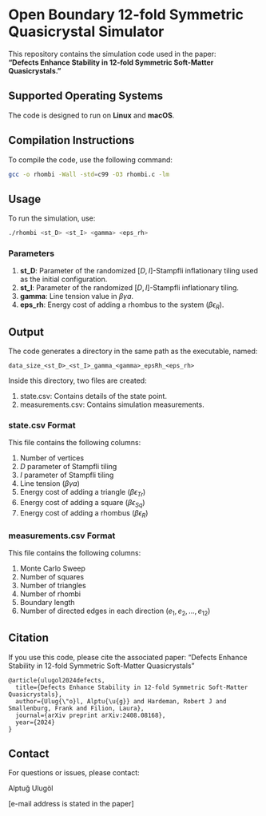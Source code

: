 # Open Boundary 12-fold Symmetric Quasicrystal Simulator

This repository contains the simulation code used in the paper:  
**“Defects Enhance Stability in 12-fold Symmetric Soft-Matter Quasicrystals.”**

## Supported Operating Systems
The code is designed to run on **Linux** and **macOS**.

## Compilation Instructions
To compile the code, use the following command:
```bash
gcc -o rhombi -Wall -std=c99 -O3 rhombi.c -lm
```
## Usage

To run the simulation, use:
```bash
./rhombi <st_D> <st_I> <gamma> <eps_rh>
```

### Parameters

1.	**st_D**: Parameter of the randomized $[D,I]$-Stampfli inflationary tiling used as the initial configuration.
2.	**st_I**: Parameter of the randomized $[D,I]$-Stampfli inflationary tiling.
3.	**gamma**: Line tension value in $\beta\gamma a$.
4.	**eps_rh**: Energy cost of adding a rhombus to the system ($\beta\epsilon_R$).

## Output

The code generates a directory in the same path as the executable, named:
```
data_size_<st_D>_<st_I>_gamma_<gamma>_epsRh_<eps_rh>
```

Inside this directory, two files are created:

1.	state.csv: Contains details of the state point.
2.	measurements.csv: Contains simulation measurements.

### state.csv Format

This file contains the following columns:

1.	Number of vertices
2.	$D$ parameter of Stampfli tiling
3.	$I$ parameter of Stampfli tiling
4.	Line tension ($\beta\gamma a$)
5.	Energy cost of adding a triangle ($\beta\epsilon_{Tr}$)
6.	Energy cost of adding a square ($\beta\epsilon_{Sq}$)
7.	Energy cost of adding a rhombus ($\beta\epsilon_R$)

### measurements.csv Format

This file contains the following columns:

1.	Monte Carlo Sweep
2.	Number of squares
3.	Number of triangles
4.	Number of rhombi
5.	Boundary length
6.	Number of directed edges in each direction ($e_1, e_2, \ldots, e_{12}$)

## Citation

If you use this code, please cite the associated paper:
“Defects Enhance Stability in 12-fold Symmetric Soft-Matter Quasicrystals”
```
@article{ulugol2024defects,
  title={Defects Enhance Stability in 12-fold Symmetric Soft-Matter Quasicrystals},
  author={Ulug{\"o}l, Alptu{\u{g}} and Hardeman, Robert J and Smallenburg, Frank and Filion, Laura},
  journal={arXiv preprint arXiv:2408.08168},
  year={2024}
}
```

## Contact

For questions or issues, please contact:

Alptuğ Ulugöl

[e-mail address is stated in the paper]
